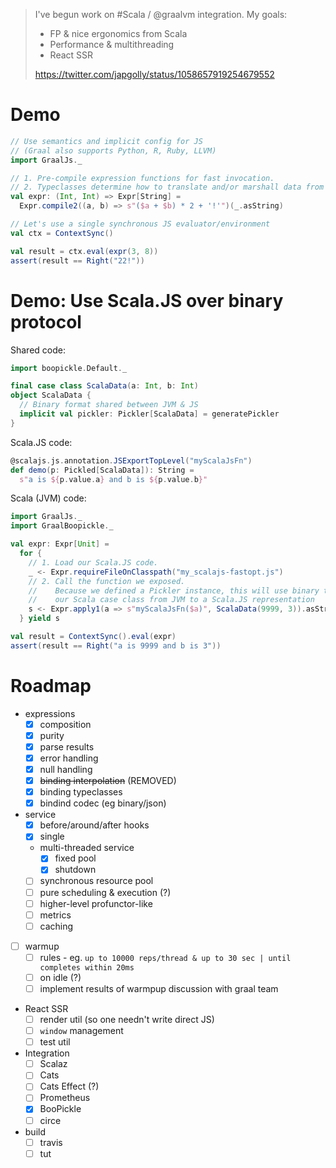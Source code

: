 > I've begun work on #Scala / @graalvm integration. My goals:
>
> * FP & nice ergonomics from Scala
> * Performance & multithreading
> * React SSR
>
> https://twitter.com/japgolly/status/1058657919254679552


# Demo

```scala
// Use semantics and implicit config for JS
// (Graal also supports Python, R, Ruby, LLVM)
import GraalJs._

// 1. Pre-compile expression functions for fast invocation.
// 2. Typeclasses determine how to translate and/or marshall data from Scala to JS.
val expr: (Int, Int) => Expr[String] =
  Expr.compile2((a, b) => s"($a + $b) * 2 + '!'")(_.asString)

// Let's use a single synchronous JS evaluator/environment
val ctx = ContextSync()

val result = ctx.eval(expr(3, 8))
assert(result == Right("22!"))
```

# Demo: Use Scala.JS over binary protocol

Shared code:

```scala
import boopickle.Default._

final case class ScalaData(a: Int, b: Int)
object ScalaData {
  // Binary format shared between JVM & JS
  implicit val pickler: Pickler[ScalaData] = generatePickler
}
```

Scala.JS code:

```scala
@scalajs.js.annotation.JSExportTopLevel("myScalaJsFn")
def demo(p: Pickled[ScalaData]): String =
  s"a is ${p.value.a} and b is ${p.value.b}"
```

Scala (JVM) code:

```scala
import GraalJs._
import GraalBoopickle._

val expr: Expr[Unit] =
  for {
    // 1. Load our Scala.JS code.
    _ <- Expr.requireFileOnClasspath("my_scalajs-fastopt.js")
    // 2. Call the function we exposed.
    //    Because we defined a Pickler instance, this will use binary to transform
    //    our Scala case class from JVM to a Scala.JS representation
    s <- Expr.apply1(a => s"myScalaJsFn($a)", ScalaData(9999, 3)).asString
  } yield s

val result = ContextSync().eval(expr)
assert(result == Right("a is 9999 and b is 3"))
```


# Roadmap

* expressions
  * [x] composition
  * [x] purity
  * [x] parse results
  * [x] error handling
  * [x] null handling
  * [x] ~~binding interpolation~~ (REMOVED)
  * [x] binding typeclasses
  * [x] bindind codec (eg binary/json)
* service
  * [x] before/around/after hooks
  * [x] single
  * multi-threaded service
    * [x] fixed pool
    * [x] shutdown
  * [ ] synchronous resource pool
  * [ ] pure scheduling & execution (?)
  * [ ] higher-level profunctor-like
  * [ ] metrics
  * [ ] caching
* [ ] warmup
  * [ ] rules - eg. `up to 10000 reps/thread & up to 30 sec | until completes within 20ms`
  * [ ] on idle (?)
  * [ ] implement results of warmpup discussion with graal team
* React SSR
  * [ ] render util (so one needn't write direct JS)
  * [ ] `window` management
  * [ ] test util
* Integration
  * [ ] Scalaz
  * [ ] Cats
  * [ ] Cats Effect (?)
  * [ ] Prometheus
  * [x] BooPickle
  * [ ] circe
* build
  * [ ] travis
  * [ ] tut
